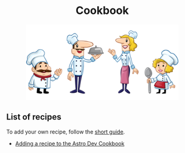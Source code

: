 <div align="center" style="text-align: center;">
<h1>Cookbook</h1>
<img src="../.github/assets/chefs.png" height="200px"/>
</div>

## List of recipes

To add your own recipe, follow the [short guide](developer-recipes.md).

- [Adding a recipe to the Astro Dev Cookbook](developer-recipes.md)
